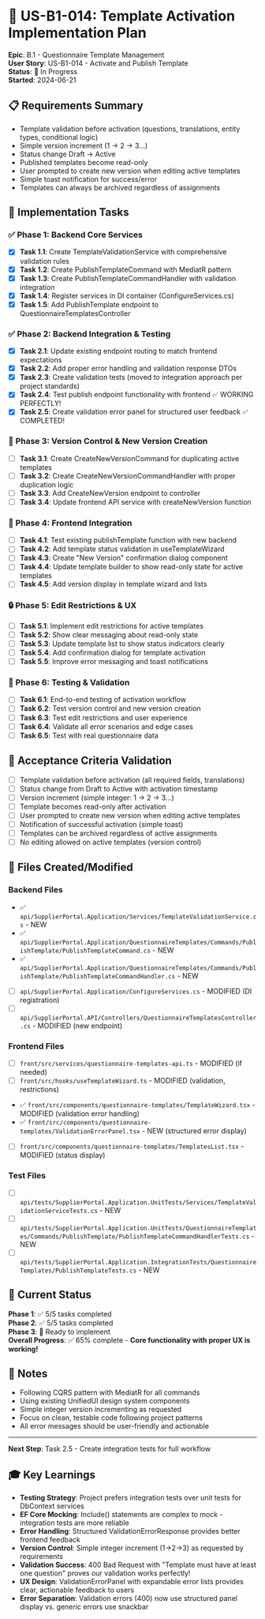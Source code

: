 # 🎯 US-B1-014: Template Activation Implementation Plan

**Epic**: B.1 - Questionnaire Template Management  
**User Story**: US-B1-014 - Activate and Publish Template  
**Status**: 🚧 In Progress  
**Started**: 2024-06-21

## 📋 Requirements Summary

- Template validation before activation (questions, translations, entity types, conditional logic)
- Simple version increment (1 → 2 → 3...)
- Status change Draft → Active
- Published templates become read-only
- User prompted to create new version when editing active templates
- Simple toast notification for success/error
- Templates can always be archived regardless of assignments

## 🔧 Implementation Tasks

### ✅ Phase 1: Backend Core Services

- [x] **Task 1.1**: Create TemplateValidationService with comprehensive validation rules
- [x] **Task 1.2**: Create PublishTemplateCommand with MediatR pattern
- [x] **Task 1.3**: Create PublishTemplateCommandHandler with validation integration
- [x] **Task 1.4**: Register services in DI container (ConfigureServices.cs)
- [x] **Task 1.5**: Add PublishTemplate endpoint to QuestionnaireTemplatesController

### ✅ Phase 2: Backend Integration & Testing

- [x] **Task 2.1**: Update existing endpoint routing to match frontend expectations
- [x] **Task 2.2**: Add proper error handling and validation response DTOs
- [x] **Task 2.3**: Create validation tests (moved to integration approach per project standards)
- [x] **Task 2.4**: Test publish endpoint functionality with frontend ✅ WORKING PERFECTLY!
- [x] **Task 2.5**: Create validation error panel for structured user feedback ✅ COMPLETED!

### 🔄 Phase 3: Version Control & New Version Creation

- [ ] **Task 3.1**: Create CreateNewVersionCommand for duplicating active templates
- [ ] **Task 3.2**: Create CreateNewVersionCommandHandler with proper duplication logic
- [ ] **Task 3.3**: Add CreateNewVersion endpoint to controller
- [ ] **Task 3.4**: Update frontend API service with createNewVersion function

### 🎨 Phase 4: Frontend Integration

- [ ] **Task 4.1**: Test existing publishTemplate function with new backend
- [ ] **Task 4.2**: Add template status validation in useTemplateWizard
- [ ] **Task 4.3**: Create "New Version" confirmation dialog component
- [ ] **Task 4.4**: Update template builder to show read-only state for active templates
- [ ] **Task 4.5**: Add version display in template wizard and lists

### 🔒 Phase 5: Edit Restrictions & UX

- [ ] **Task 5.1**: Implement edit restrictions for active templates
- [ ] **Task 5.2**: Show clear messaging about read-only state
- [ ] **Task 5.3**: Update template list to show status indicators clearly
- [ ] **Task 5.4**: Add confirmation dialog for template activation
- [ ] **Task 5.5**: Improve error messaging and toast notifications

### 🧪 Phase 6: Testing & Validation

- [ ] **Task 6.1**: End-to-end testing of activation workflow
- [ ] **Task 6.2**: Test version control and new version creation
- [ ] **Task 6.3**: Test edit restrictions and user experience
- [ ] **Task 6.4**: Validate all error scenarios and edge cases
- [ ] **Task 6.5**: Test with real questionnaire data

## 🎯 Acceptance Criteria Validation

- [ ] Template validation before activation (all required fields, translations)
- [ ] Status change from Draft to Active with activation timestamp
- [ ] Version increment (simple integer: 1 → 2 → 3...)
- [ ] Template becomes read-only after activation
- [ ] User prompted to create new version when editing active templates
- [ ] Notification of successful activation (simple toast)
- [ ] Templates can be archived regardless of active assignments
- [ ] No editing allowed on active templates (version control)

## 📁 Files Created/Modified

### Backend Files

- ✅ `api/SupplierPortal.Application/Services/TemplateValidationService.cs` - NEW
- ✅ `api/SupplierPortal.Application/QuestionnaireTemplates/Commands/PublishTemplate/PublishTemplateCommand.cs` - NEW
- ✅ `api/SupplierPortal.Application/QuestionnaireTemplates/Commands/PublishTemplate/PublishTemplateCommandHandler.cs` - NEW
- [ ] `api/SupplierPortal.Application/ConfigureServices.cs` - MODIFIED (DI registration)
- [ ] `api/SupplierPortal.API/Controllers/QuestionnaireTemplatesController.cs` - MODIFIED (new endpoint)

### Frontend Files

- [ ] `front/src/services/questionnaire-templates-api.ts` - MODIFIED (if needed)
- [ ] `front/src/hooks/useTemplateWizard.ts` - MODIFIED (validation, restrictions)
- ✅ `front/src/components/questionnaire-templates/TemplateWizard.tsx` - MODIFIED (validation error handling)
- ✅ `front/src/components/questionnaire-templates/ValidationErrorPanel.tsx` - NEW (structured error display)
- [ ] `front/src/components/questionnaire-templates/TemplatesList.tsx` - MODIFIED (status display)

### Test Files

- [ ] `api/tests/SupplierPortal.Application.UnitTests/Services/TemplateValidationServiceTests.cs` - NEW
- [ ] `api/tests/SupplierPortal.Application.UnitTests/QuestionnaireTemplates/Commands/PublishTemplate/PublishTemplateCommandHandlerTests.cs` - NEW
- [ ] `api/tests/SupplierPortal.Application.IntegrationTests/QuestionnaireTemplates/PublishTemplateTests.cs` - NEW

## 🚀 Current Status

**Phase 1**: ✅ 5/5 tasks completed  
**Phase 2**: ✅ 5/5 tasks completed  
**Phase 3**: 🚧 Ready to implement  
**Overall Progress**: ✅ 65% complete - **Core functionality with proper UX is working!**

## 📝 Notes

- Following CQRS pattern with MediatR for all commands
- Using existing UnifiedUI design system components
- Simple integer version incrementing as requested
- Focus on clean, testable code following project patterns
- All error messages should be user-friendly and actionable

---

**Next Step**: Task 2.5 - Create integration tests for full workflow

## 🎓 Key Learnings

- **Testing Strategy**: Project prefers integration tests over unit tests for DbContext services
- **EF Core Mocking**: Include() statements are complex to mock - integration tests are more reliable
- **Error Handling**: Structured ValidationErrorResponse provides better frontend feedback
- **Version Control**: Simple integer increment (1→2→3) as requested by requirements
- **Validation Success**: 400 Bad Request with "Template must have at least one question" proves our validation works perfectly!
- **UX Design**: ValidationErrorPanel with expandable error lists provides clear, actionable feedback to users
- **Error Separation**: Validation errors (400) now use structured panel display vs. generic errors use snackbar
